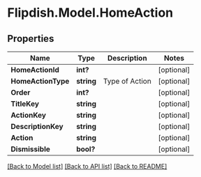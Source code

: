 # Flipdish.Model.HomeAction
## Properties

Name | Type | Description | Notes
------------ | ------------- | ------------- | -------------
**HomeActionId** | **int?** |  | [optional] 
**HomeActionType** | **string** | Type of Action | [optional] 
**Order** | **int?** |  | [optional] 
**TitleKey** | **string** |  | [optional] 
**ActionKey** | **string** |  | [optional] 
**DescriptionKey** | **string** |  | [optional] 
**Action** | **string** |  | [optional] 
**Dismissible** | **bool?** |  | [optional] 

[[Back to Model list]](../README.md#documentation-for-models) [[Back to API list]](../README.md#documentation-for-api-endpoints) [[Back to README]](../README.md)

